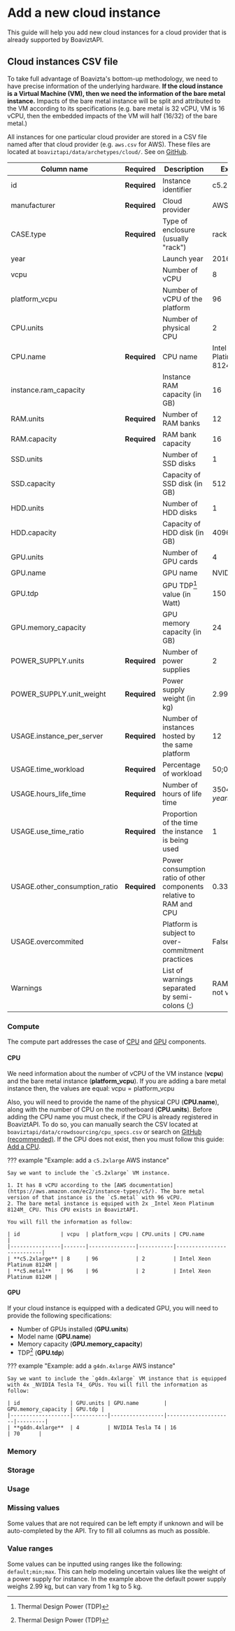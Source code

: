 # Add a new cloud instance

This guide will help you add new cloud instances for a cloud provider that is already supported by BoaviztAPI.

## Cloud instances CSV file

To take full advantage of Boavizta's bottom-up methodology, we need to have precise information of the underlying hardware. **If the cloud instance is a Virtual Machine (VM), then we need the information of the bare metal instance.** Impacts of the bare metal instance will be split and attributed to the VM according to its specifications (e.g. bare metal is 32 vCPU, VM is 16 vCPU, then the embedded impacts of the VM will half (16/32) of the bare metal.)

All instances for one particular cloud provider are stored in a CSV file named after that cloud provider (e.g. `aws.csv` for AWS). These files are located at `boaviztapi/data/archetypes/cloud/`. See on [GitHub](https://github.com/Boavizta/boaviztapi/tree/main/boaviztapi/data/archetypes/cloud).

| Column name                   | Required     | Description                                                         | Example                   |
|-------------------------------|--------------|---------------------------------------------------------------------|---------------------------|
| id                            | **Required** | Instance identifier                                                 | c5.2xlarge                |
| manufacturer                  | **Required** | Cloud provider                                                      | AWS                       |
| CASE.type                     | **Required** | Type of enclosure (usually "rack")                                  | rack                      |
| year                          |              | Launch year                                                         | 2016                      |
| vcpu                          |              | Number of vCPU                                                      | 8                         |
| platform_vcpu                 |              | Number of vCPU of the platform                                      | 96                        |
| CPU.units                     |              | Number of physical CPU                                              | 2                         |
| CPU.name                      | **Required** | CPU name                                                            | Intel Xeon Platinum 8124M |
| instance.ram_capacity         |              | Instance RAM capacity (in GB)                                       | 16                        |
| RAM.units                     | **Required** | Number of RAM banks                                                 | 12                        |
| RAM.capacity                  | **Required** | RAM bank capacity                                                   | 16                        |
| SSD.units                     |              | Number of SSD disks                                                 | 1                         |
| SSD.capacity                  |              | Capacity of SSD disk (in GB)                                        | 512                       |
| HDD.units                     |              | Number of HDD disks                                                 | 1                         |
| HDD.capacity                  |              | Capacity of HDD disk (in GB)                                        | 4096                      |
| GPU.units                     |              | Number of GPU cards                                                 | 4                         |
| GPU.name                      |              | GPU name                                                            | NVIDIA A10G               |
| GPU.tdp                       |              | GPU TDP[^1] value (in Watt)                                         | 150                       |
| GPU.memory_capacity           |              | GPU memory capacity (in GB)                                         | 24                        |
| POWER_SUPPLY.units            | **Required** | Number of power supplies                                            | 2                         |
| POWER_SUPPLY.unit_weight      | **Required** | Power supply weight (in kg)                                         | 2.99;1;5                  |
| USAGE.instance_per_server     | **Required** | Number of instances hosted by the same platform                     | 12                        |
| USAGE.time_workload           | **Required** | Percentage of workload                                              | 50;0;100                  |
| USAGE.hours_life_time         | **Required** | Number of hours of life time                                        | 35040 _(=4 years)_        |
| USAGE.use_time_ratio          | **Required** | Proportion of the time the instance is being used                   | 1                         |
| USAGE.other_consumption_ratio | **Required** | Power consumption ratio of other components relative to RAM and CPU | 0.33;0.2;0.6              |
| USAGE.overcommited            |              | Platform is subject to over-commitment practices                    | False                     |
| Warnings                      |              | List of warnings separated by semi-colons (;)                       | RAM.capacity not verified |

### Compute

The compute part addresses the case of [CPU](#cpu) and [GPU](#gpu) components.

#### CPU

We need information about the number of vCPU of the VM instance (**vcpu**) and the bare metal instance (**platform_vcpu**). If you are adding a bare metal instance then, the values are equal: $\text{vcpu} = \text{platform_vcpu}$

Also, you will need to provide the name of the physical CPU (**CPU.name**), along with the number of CPU on the motherboard (**CPU.units**). Before adding the CPU name you must check, if the CPU is already registered in BoaviztAPI. To do so, you can manually search the CSV located at `boaviztapi/data/crowdsourcing/cpu_specs.csv` or search on [GitHub (recommended)](https://github.com/Boavizta/boaviztapi/blob/main/boaviztapi/data/crowdsourcing/cpu_specs.csv). If the CPU does not exist, then you must follow this guide: [Add a CPU](cpu.md).

??? example "Example: add a `c5.2xlarge` AWS instance"
    
    Say we want to include the `c5.2xlarge` VM instance. 

    1. It has 8 vCPU according to the [AWS documentation](https://aws.amazon.com/ec2/instance-types/c5/). The bare metal version of that instance is the `c5.metal` with 96 vCPU. 
    2. The bare metal instance is equiped with 2x _Intel Xeon Platinum 8124M_ CPU. This CPU exists in BoaviztAPI.

    You will fill the information as follow:

    | id             | vcpu  | platform_vcpu | CPU.units | CPU.name                  |
    |----------------|-------|---------------|-----------|---------------------------|
    | **c5.2xlarge** | 8     | 96            | 2         | Intel Xeon Platinum 8124M |
    | **c5.metal**   | 96    | 96            | 2         | Intel Xeon Platinum 8124M |

#### GPU

If your cloud instance is equipped with a dedicated GPU, you will need to provide the following specifications:

- Number of GPUs installed (**GPU.units**)
- Model name (**GPU.name**)
- Memory capacity (**GPU.memory_capacity**)
- TDP[^1] (**GPU.tdp**)

??? example "Example: add a `g4dn.4xlarge` AWS instance"
    
    Say we want to include the `g4dn.4xlarge` VM instance that is equipped with 4x _NVIDIA Tesla T4_ GPUs. You will fill the information as follow:

    | id                | GPU.units | GPU.name        | GPU.memory_capacity | GPU.tdp |
    |-------------------|-----------|-----------------|---------------------|---------|
    | **g4dn.4xlarge**  | 4         | NVIDIA Tesla T4 | 16                  | 70      |

### Memory

### Storage

### Usage

### Missing values

Some values that are not required can be left empty if unknown and will be auto-completed by the API. Try to fill all columns as much as possible. 

### Value ranges

Some values can be inputted using ranges like the following: `default;min;max`. This can help modeling uncertain values like the weight of a power supply for instance. In the example above the default power supply weighs 2.99 kg, but can vary from 1 kg to 5 kg.


[^1]: Thermal Design Power (TDP)


[//]: # (Usually the distribution of RAM modules is not known. In this case, take a hypothesis which respects: RAM.units*RAM.capacity = instance.ram_capacity * USAGE.instance_per_server and set the warning "RAM.capacity not verified")

[//]: # (Usually power supply duplicated so POWER_SUPPLY.units = 2. Usually POWER_SUPPLY.unit_weight is unknown, in that case use a range such as 2.99;1;5)

[//]: # (We usually consider that the number of instances on one platform is sized by the CPUs. So USAGE.instance_per_server = platform_vcpu / vcpu)

[//]: # (Should be a range between 0 and 100 &#40;50;0;100&#41; without valid justification)

[//]: # (In cloud environment a reserved instance is usually up 100% of the time so USAGE.use_time_ratio = 1)